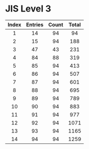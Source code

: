 
# JIS Level 3

| Index | Entries | Count | Total |
| :---: | :-----: | :---: | :---: |
|   1   |   14    |  94   |  94   |
|   2   |   15    |  94   |  188  |
|   3   |   47    |  43   |  231  |
|   4   |   84    |  88   |  319  |
|   5   |   85    |  94   |  413  |
|   6   |   86    |  94   |  507  |
|   7   |   87    |  94   |  601  |
|   8   |   88    |  94   |  695  |
|   9   |   89    |  94   |  789  |
|  10   |   90    |  94   |  883  |
|  11   |   91    |  94   |  977  |
|  12   |   92    |  94   | 1071  |
|  13   |   93    |  94   | 1165  |
|  14   |   94    |  94   | 1259  |
